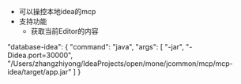 + 可以操控本地idea的mcp
+ 支持功能
  + 获取当前Editor的内容

"database-idea": {
"command": "java",
"args": [
"-jar",
"-Didea.port=30000",
"/Users/zhangzhiyong/IdeaProjects/open/mone/jcommon/mcp/mcp-idea/target/app.jar"
]
}
